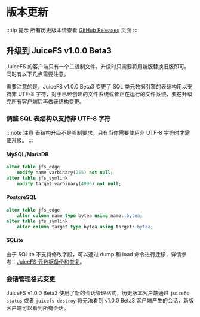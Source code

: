 # 版本更新

:::tip 提示
所有历史版本请查看 [GitHub Releases](https://github.com/juicedata/juicefs/releases) 页面
:::

## 升级到 JuiceFS v1.0.0 Beta3

JuiceFS 的客户端只有一个二进制文件，升级时只需要将用新版替换旧版即可。同时有以下几点需要注意。

需要注意的是，JuiceFS v1.0.0 Beta3 变更了 SQL 类元数据引擎的表结构用以支持非 UTF-8 字符，对于已经创建的文件系统或者正在运行的文件系统，要在升级完所有客户端后再做表结构变更。

### 调整 SQL 表结构以支持非 UTF-8 字符

:::note 注意
表结构升级不是强制要求，只有当你需要使用非 UTF-8 字符时才需要升级。
:::

#### MySQL/MariaDB

```sql
alter table jfs_edge
    modify name varbinary(255) not null;
alter table jfs_symlink
    modify target varbinary(4096) not null;
```

#### PostgreSQL

```sql
alter table jfs_edge
    alter column name type bytea using name::bytea;
alter table jfs_symlink
    alter column target type bytea using target::bytea;
```

#### SQLite

由于 SQLite 不支持修改字段，可以通过 dump 和 load 命令进行迁移，详情参考：[JuiceFS 元数据备份和恢复](administration/metadata_dump_load.md)。

### 会话管理格式变更

JuiceFS v1.0.0 Beta3 使用了新的会话管理格式，历史版本客户端通过 `juicefs status` 或者 `juicefs destroy` 将无法看到 v1.0.0 Beta3 客户端产生的会话，新版客户端可以看到所有会话。
